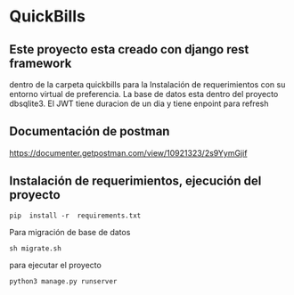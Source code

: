 # QuickBills
## Este proyecto esta creado con django rest framework
dentro de la carpeta quickbills 
para la Instalación de requerimientos  con su entorno virtual de preferencia. La base de datos esta dentro del proyecto dbsqlite3.
El JWT tiene duracion de un dia y tiene enpoint para refresh
## Documentación de postman
https://documenter.getpostman.com/view/10921323/2s9YymGjif

## Instalación de requerimientos, ejecución del proyecto
```
pip  install -r  requirements.txt  
```
Para migración de base de datos  
```
sh migrate.sh  
```
para ejecutar el proyecto
```
python3 manage.py runserver  
```



